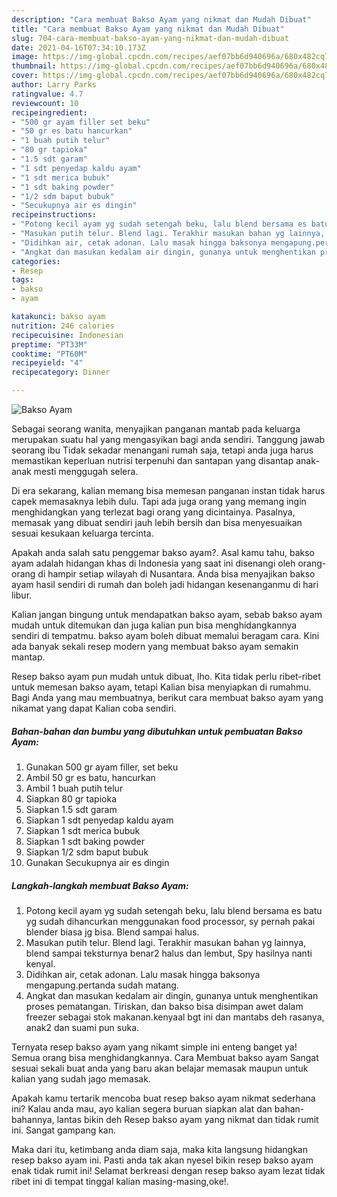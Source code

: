 ```yaml
---
description: "Cara membuat Bakso Ayam yang nikmat dan Mudah Dibuat"
title: "Cara membuat Bakso Ayam yang nikmat dan Mudah Dibuat"
slug: 704-cara-membuat-bakso-ayam-yang-nikmat-dan-mudah-dibuat
date: 2021-04-16T07:34:10.173Z
image: https://img-global.cpcdn.com/recipes/aef07bb6d940696a/680x482cq70/bakso-ayam-foto-resep-utama.jpg
thumbnail: https://img-global.cpcdn.com/recipes/aef07bb6d940696a/680x482cq70/bakso-ayam-foto-resep-utama.jpg
cover: https://img-global.cpcdn.com/recipes/aef07bb6d940696a/680x482cq70/bakso-ayam-foto-resep-utama.jpg
author: Larry Parks
ratingvalue: 4.7
reviewcount: 10
recipeingredient:
- "500 gr ayam filler set beku"
- "50 gr es batu hancurkan"
- "1 buah putih telur"
- "80 gr tapioka"
- "1.5 sdt garam"
- "1 sdt penyedap kaldu ayam"
- "1 sdt merica bubuk"
- "1 sdt baking powder"
- "1/2 sdm baput bubuk"
- "Secukupnya air es dingin"
recipeinstructions:
- "Potong kecil ayam yg sudah setengah beku, lalu blend bersama es batu yg sudah dihancurkan menggunakan food processor, sy pernah pakai blender biasa jg bisa. Blend sampai halus."
- "Masukan putih telur. Blend lagi. Terakhir masukan bahan yg lainnya, blend sampai teksturnya benar2 halus dan lembut, Spy hasilnya nanti kenyal."
- "Didihkan air, cetak adonan. Lalu masak hingga baksonya mengapung.pertanda sudah matang."
- "Angkat dan masukan kedalam air dingin, gunanya untuk menghentikan proses pematangan. Tiriskan, dan bakso bisa disimpan awet dalam freezer sebagai stok makanan.kenyaal bgt ini dan mantabs deh rasanya, anak2 dan suami pun suka."
categories:
- Resep
tags:
- bakso
- ayam

katakunci: bakso ayam 
nutrition: 246 calories
recipecuisine: Indonesian
preptime: "PT33M"
cooktime: "PT60M"
recipeyield: "4"
recipecategory: Dinner

---
```



![Bakso Ayam](https://img-global.cpcdn.com/recipes/aef07bb6d940696a/680x482cq70/bakso-ayam-foto-resep-utama.jpg)

Sebagai seorang wanita, menyajikan panganan mantab pada keluarga merupakan suatu hal yang mengasyikan bagi anda sendiri. Tanggung jawab seorang ibu Tidak sekadar menangani rumah saja, tetapi anda juga harus memastikan keperluan nutrisi terpenuhi dan santapan yang disantap anak-anak mesti menggugah selera.

Di era  sekarang, kalian memang bisa memesan panganan instan tidak harus capek memasaknya lebih dulu. Tapi ada juga orang yang memang ingin menghidangkan yang terlezat bagi orang yang dicintainya. Pasalnya, memasak yang dibuat sendiri jauh lebih bersih dan bisa menyesuaikan sesuai kesukaan keluarga tercinta. 



Apakah anda salah satu penggemar bakso ayam?. Asal kamu tahu, bakso ayam adalah hidangan khas di Indonesia yang saat ini disenangi oleh orang-orang di hampir setiap wilayah di Nusantara. Anda bisa menyajikan bakso ayam hasil sendiri di rumah dan boleh jadi hidangan kesenanganmu di hari libur.

Kalian jangan bingung untuk mendapatkan bakso ayam, sebab bakso ayam mudah untuk ditemukan dan juga kalian pun bisa menghidangkannya sendiri di tempatmu. bakso ayam boleh dibuat memalui beragam cara. Kini ada banyak sekali resep modern yang membuat bakso ayam semakin mantap.

Resep bakso ayam pun mudah untuk dibuat, lho. Kita tidak perlu ribet-ribet untuk memesan bakso ayam, tetapi Kalian bisa menyiapkan di rumahmu. Bagi Anda yang mau membuatnya, berikut cara membuat bakso ayam yang nikamat yang dapat Kalian coba sendiri.

<!--inarticleads1-->

##### Bahan-bahan dan bumbu yang dibutuhkan untuk pembuatan Bakso Ayam:

1. Gunakan 500 gr ayam filler, set beku
1. Ambil 50 gr es batu, hancurkan
1. Ambil 1 buah putih telur
1. Siapkan 80 gr tapioka
1. Siapkan 1.5 sdt garam
1. Siapkan 1 sdt penyedap kaldu ayam
1. Siapkan 1 sdt merica bubuk
1. Siapkan 1 sdt baking powder
1. Siapkan 1/2 sdm baput bubuk
1. Gunakan Secukupnya air es dingin




<!--inarticleads2-->

##### Langkah-langkah membuat Bakso Ayam:

1. Potong kecil ayam yg sudah setengah beku, lalu blend bersama es batu yg sudah dihancurkan menggunakan food processor, sy pernah pakai blender biasa jg bisa. Blend sampai halus.
1. Masukan putih telur. Blend lagi. Terakhir masukan bahan yg lainnya, blend sampai teksturnya benar2 halus dan lembut, Spy hasilnya nanti kenyal.
1. Didihkan air, cetak adonan. Lalu masak hingga baksonya mengapung.pertanda sudah matang.
1. Angkat dan masukan kedalam air dingin, gunanya untuk menghentikan proses pematangan. Tiriskan, dan bakso bisa disimpan awet dalam freezer sebagai stok makanan.kenyaal bgt ini dan mantabs deh rasanya, anak2 dan suami pun suka.




Ternyata resep bakso ayam yang nikamt simple ini enteng banget ya! Semua orang bisa menghidangkannya. Cara Membuat bakso ayam Sangat sesuai sekali buat anda yang baru akan belajar memasak maupun untuk kalian yang sudah jago memasak.

Apakah kamu tertarik mencoba buat resep bakso ayam nikmat sederhana ini? Kalau anda mau, ayo kalian segera buruan siapkan alat dan bahan-bahannya, lantas bikin deh Resep bakso ayam yang nikmat dan tidak rumit ini. Sangat gampang kan. 

Maka dari itu, ketimbang anda diam saja, maka kita langsung hidangkan resep bakso ayam ini. Pasti anda tak akan nyesel bikin resep bakso ayam enak tidak rumit ini! Selamat berkreasi dengan resep bakso ayam lezat tidak ribet ini di tempat tinggal kalian masing-masing,oke!.

